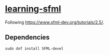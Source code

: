 # [learning-sfml](https://github.com/eidoom/learning-sfml)

Following <https://www.sfml-dev.org/tutorials/2.5/>.

## Dependencies

```shell
sudo dnf install SFML-devel
```
